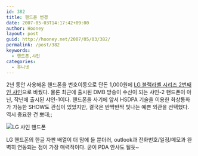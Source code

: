 ```yaml
---
id: 382
title: 핸드폰 변경
date: 2007-05-03T14:17:42+09:00
author: Hooney
layout: post
guid: http://hooney.net/2007/05/03/382/
permalink: /post/382
keywords:
  - 핸드폰,샤인
categories:
  - 후니넷
---
```

2년 동안 사용해온 핸드폰을 번호이동으로 단돈 1,000원에 [LG 블랙라벨 시리즈 2번째인 샤인](http://review.cetizen.com/lg-sv420/)으로 바꿨다. 물론 최근에 출시된 DMB 방송이 수신이 되는 샤인-2 핸드폰이 아닌, 작년에 출시된 샤인-1이다. 핸드폰을 사기에 앞서 HSDPA 기술을 이용한 화상통화가 가능한 SHOW도 관심이 있었지만, 결국은 반짝반짝 빛나는 예쁜 외관을 선택했다. 역시 중요한 건 뽀대;;

<img src="https://i0.wp.com/image2.cetizen.com/review/thumb/1281/005_01_image.jpg?w=500" alt="LG 샤인 핸드폰" data-recalc-dims="1" /> 

LG 핸드폰의 한글 자판 배열이 더 맘에 들 뿐더러, outlook과 전화번호/일정/메모과 완벽히 연동되는 점이 가장 매력적이다. 굳이 PDA 안사도 될듯~